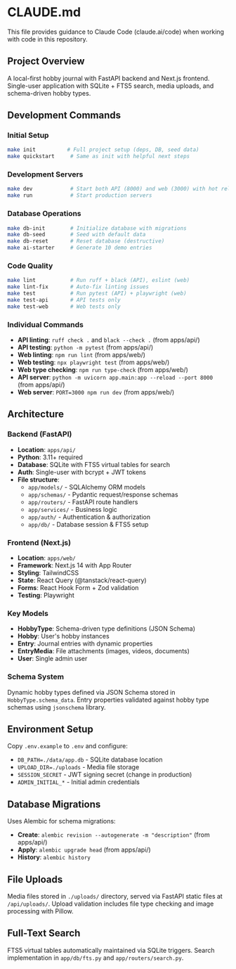 # CLAUDE.md

This file provides guidance to Claude Code (claude.ai/code) when working with code in this repository.

## Project Overview

A local-first hobby journal with FastAPI backend and Next.js frontend. Single-user application with SQLite + FTS5 search, media uploads, and schema-driven hobby types.

## Development Commands

### Initial Setup
```bash
make init          # Full project setup (deps, DB, seed data)
make quickstart     # Same as init with helpful next steps
```

### Development Servers
```bash
make dev            # Start both API (8000) and web (3000) with hot reload
make run            # Start production servers
```

### Database Operations
```bash
make db-init        # Initialize database with migrations
make db-seed        # Seed with default data
make db-reset       # Reset database (destructive)
make ai-starter     # Generate 10 demo entries
```

### Code Quality
```bash
make lint           # Run ruff + black (API), eslint (web)
make lint-fix       # Auto-fix linting issues
make test           # Run pytest (API) + playwright (web)
make test-api       # API tests only
make test-web       # Web tests only
```

### Individual Commands
- **API linting**: `ruff check .` and `black --check .` (from apps/api/)
- **API testing**: `python -m pytest` (from apps/api/)  
- **Web linting**: `npm run lint` (from apps/web/)
- **Web testing**: `npx playwright test` (from apps/web/)
- **Web type checking**: `npm run type-check` (from apps/web/)
- **API server**: `python -m uvicorn app.main:app --reload --port 8000` (from apps/api/)
- **Web server**: `PORT=3000 npm run dev` (from apps/web/)

## Architecture

### Backend (FastAPI)
- **Location**: `apps/api/`
- **Python**: 3.11+ required
- **Database**: SQLite with FTS5 virtual tables for search
- **Auth**: Single-user with bcrypt + JWT tokens
- **File structure**:
  - `app/models/` - SQLAlchemy ORM models
  - `app/schemas/` - Pydantic request/response schemas  
  - `app/routers/` - FastAPI route handlers
  - `app/services/` - Business logic
  - `app/auth/` - Authentication & authorization
  - `app/db/` - Database session & FTS5 setup

### Frontend (Next.js)
- **Location**: `apps/web/`
- **Framework**: Next.js 14 with App Router
- **Styling**: TailwindCSS
- **State**: React Query (@tanstack/react-query)
- **Forms**: React Hook Form + Zod validation
- **Testing**: Playwright

### Key Models
- **HobbyType**: Schema-driven type definitions (JSON Schema)
- **Hobby**: User's hobby instances
- **Entry**: Journal entries with dynamic properties
- **EntryMedia**: File attachments (images, videos, documents)
- **User**: Single admin user

### Schema System
Dynamic hobby types defined via JSON Schema stored in `HobbyType.schema_data`. Entry properties validated against hobby type schemas using `jsonschema` library.

## Environment Setup

Copy `.env.example` to `.env` and configure:
- `DB_PATH=./data/app.db` - SQLite database location
- `UPLOAD_DIR=./uploads` - Media file storage
- `SESSION_SECRET` - JWT signing secret (change in production)
- `ADMIN_INITIAL_*` - Initial admin credentials

## Database Migrations

Uses Alembic for schema migrations:
- **Create**: `alembic revision --autogenerate -m "description"` (from apps/api/)
- **Apply**: `alembic upgrade head` (from apps/api/)
- **History**: `alembic history`

## File Uploads

Media files stored in `./uploads/` directory, served via FastAPI static files at `/api/uploads/`. Upload validation includes file type checking and image processing with Pillow.

## Full-Text Search

FTS5 virtual tables automatically maintained via SQLite triggers. Search implementation in `app/db/fts.py` and `app/routers/search.py`.